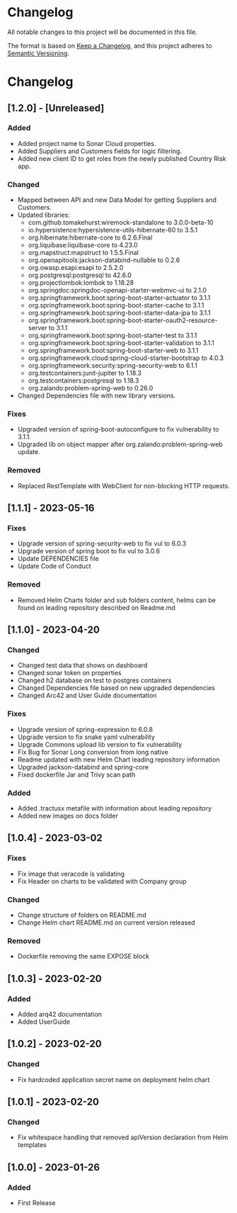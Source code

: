 # Changelog

All notable changes to this project will be documented in this file.

The format is based on [Keep a Changelog](https://keepachangelog.com/en/1.0.0/),
and this project adheres to [Semantic Versioning](https://semver.org/spec/v2.0.0.html).


# Changelog

## [1.2.0] - [Unreleased]

### Added
- Added project name to Sonar Cloud properties.
- Added Suppliers and Customers fields for logic filtering.
- Added new client ID to get roles from the newly published Country Risk app.

### Changed
- Mapped between API and new Data Model for getting Suppliers and Customers.
- Updated libraries:
  - com.github.tomakehurst:wiremock-standalone to 3.0.0-beta-10
  - io.hypersistence:hypersistence-utils-hibernate-60 to 3.5.1
  - org.hibernate:hibernate-core to 6.2.6.Final
  - org.liquibase:liquibase-core to 4.23.0
  - org.mapstruct:mapstruct to 1.5.5.Final
  - org.openapitools:jackson-databind-nullable to 0.2.6
  - org.owasp.esapi:esapi to 2.5.2.0
  - org.postgresql:postgresql to 42.6.0
  - org.projectlombok:lombok to 1.18.28
  - org.springdoc:springdoc-openapi-starter-webmvc-ui to 2.1.0
  - org.springframework.boot:spring-boot-starter-actuator to 3.1.1
  - org.springframework.boot:spring-boot-starter-cache to 3.1.1
  - org.springframework.boot:spring-boot-starter-data-jpa to 3.1.1
  - org.springframework.boot:spring-boot-starter-oauth2-resource-server to 3.1.1
  - org.springframework.boot:spring-boot-starter-test to 3.1.1
  - org.springframework.boot:spring-boot-starter-validation to 3.1.1
  - org.springframework.boot:spring-boot-starter-web to 3.1.1
  - org.springframework.cloud:spring-cloud-starter-bootstrap to 4.0.3
  - org.springframework.security:spring-security-web to 6.1.1
  - org.testcontainers:junit-jupiter to 1.18.3
  - org.testcontainers:postgresql to 1.18.3
  - org.zalando:problem-spring-web to 0.26.0
- Changed Dependencies file with new library versions.

### Fixes
- Upgraded version of spring-boot-autoconfigure to fix vulnerability to 3.1.1.
- Upgraded lib on object mapper after org.zalando:problem-spring-web update.

### Removed
- Replaced RestTemplate with WebClient for non-blocking HTTP requests.


## [1.1.1] -  2023-05-16

### Fixes

- Upgrade version of spring-security-web to fix vul to 6.0.3
- Upgrade version of spring boot to fix vul to 3.0.6
- Update DEPENDENCIES file
- Update Code of Conduct

### Removed

- Removed Helm Charts folder and sub folders content, helms can be found on leading repository described on Readme.md 


## [1.1.0] -  2023-04-20

### Changed

- Changed test data that shows on dashboard
- Changed sonar token on properties
- Changed h2 database on test to postgres containers
- Changed Dependencies file based on new upgraded dependencies
- Changed Arc42 and User Guide documentation

### Fixes

- Upgrade version of spring-expression to 6.0.8
- Upgrade version to fix snake yaml vulnerability 
- Upgrade Commons upload lib version to fix vulnerability
- Fix Bug for Sonar Long conversion from long native
- Readme updated with new Helm Chart leading repository information
- Upgraded jackson-databind and spring-core
- Fixed dockerfile Jar and Trivy scan path

### Added

- Added .tractusx metafile with information about leading repository
- Added new images on docs folder

## [1.0.4] -  2023-03-02

### Fixes

- Fix image that veracode is validating
- Fix Header on charts to be validated with Company group

### Changed 
- Change structure of folders on README.md
- Change Helm chart README.md on current version released

### Removed 
- Dockerfile removing the same EXPOSE block

## [1.0.3] -  2023-02-20

### Added

- Added arq42 documentation
- Added UserGuide


## [1.0.2] -  2023-02-20

### Changed

- Fix hardcoded application secret name on deployment helm chart

## [1.0.1] -  2023-02-20

### Changed

- Fix whitespace handling that removed apiVersion declaration from Helm templates

## [1.0.0] - 2023-01-26

### Added

- First Release 

